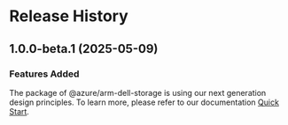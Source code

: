 # Release History
    
## 1.0.0-beta.1 (2025-05-09)

### Features Added

The package of @azure/arm-dell-storage is using our next generation design principles. To learn more, please refer to our documentation [Quick Start](https://aka.ms/azsdk/js/mgmt/quickstart).
